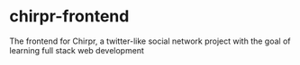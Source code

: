 # chirpr-frontend
 The frontend for Chirpr, a twitter-like social network project with the goal of learning full stack web development
